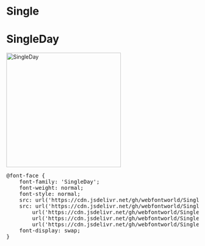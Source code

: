 # Single

# SingleDay

<a href="https://wess.tistory.com" target="_blank">
    <img src="https://webfontworld.github.io/Single/SingleDay.jpg" alt="SingleDay" style="width:300px">
</a>

<pre>
@font-face {
    font-family: 'SingleDay';
    font-weight: normal;
    font-style: normal;
    src: url('https://cdn.jsdelivr.net/gh/webfontworld/Single/SingleDay.eot');
    src: url('https://cdn.jsdelivr.net/gh/webfontworld/Single/SingleDay.eot?#iefix') format('embedded-opentype'),
        url('https://cdn.jsdelivr.net/gh/webfontworld/Single/SingleDay.woff2') format('woff2'),
        url('https://cdn.jsdelivr.net/gh/webfontworld/Single/SingleDay.woff') format('woff'),
        url('https://cdn.jsdelivr.net/gh/webfontworld/Single/SingleDay.ttf') format("truetype");
    font-display: swap;
}
</pre>
